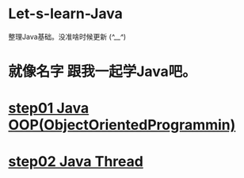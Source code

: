 # Let-s-learn-Java
整理Java基础。没准啥时候更新 (*^__^*)
# 就像名字 跟我一起学Java吧。 
# [step01 Java OOP(ObjectOrientedProgrammin)](https://github.com/Qoiuy/Let-s-learn-Java/tree/master/Java_OOP)
# [step02 Java Thread](https://github.com/Qoiuy/Let-s-learn-Java/tree/master/Java_Thread)

